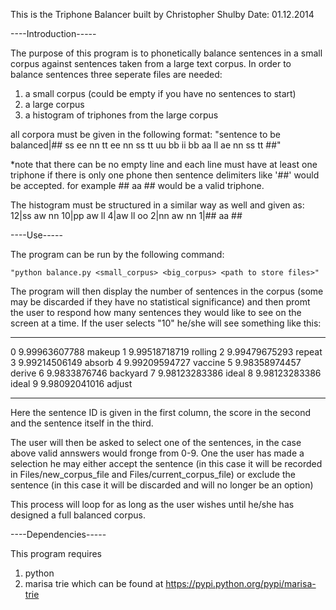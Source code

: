 This is the Triphone Balancer built by Christopher Shulby
Date: 01.12.2014


----Introduction-----

The purpose of this program is to phonetically balance sentences in a small corpus against sentences taken from a large text corpus.
In order to balance sentences three seperate files are needed:
1. a small corpus (could be empty if you have no sentences to start)
2. a large corpus
3. a histogram of triphones from the large corpus

all corpora must be given in the following format:
	"sentence to be balanced|## ss ee nn tt ee nn ss tt uu bb ii bb aa ll ae nn ss tt ##"

*note that there can be no empty line and each line must have at least one triphone
if there is only one phone then sentence delimiters like '##' would be accepted.
for example ## aa ## would be a valid triphone.

The histogram must be structured in a similar way as well and given as:
	12|ss aw nn
	10|pp aw ll
	 4|aw ll oo
	 2|nn aw nn
	 1|## aa ##

----Use-----

The program can be run by the following command:

	"python balance.py <small_corpus> <big_corpus> <path to store files>"

The program will then display the number of sentences in the corpus (some may be discarded if they have no statistical significance)
and then promt the user to respond how many sentences they would like to see on the screen at a time.
If the user selects "10" he/she will see something like this:

-----------------------    -----------------------------------------

0       9.99963607788       makeup
1       9.99518718719       rolling
2       9.99479675293       repeat
3       9.99214506149       absorb
4       9.99209594727       vaccine
5       9.98358974457       derive
6       9.9833876746        backyard
7       9.98123283386       ideal
8       9.98123283386       ideal
9       9.98092041016       adjust

-----------------------    -----------------------------------------

Here the sentence ID is given in the first column, the score in the second and the sentence itself in the third.

The user will then be asked to select one of the sentences, in the case above valid annswers would fronge from 0-9.
One the user has made a selection he may either accept the sentence 
(in this case it will be recorded in Files/new_corpus_file and Files/current_corpus_file)
or exclude the sentence (in this case it will be discarded and will no longer be an option)

This process will loop for as long as the user wishes until he/she has designed a full balanced corpus.

----Dependencies-----

This program requires

1. python
2. marisa trie which can be found at https://pypi.python.org/pypi/marisa-trie
